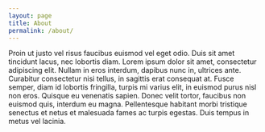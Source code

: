 ```yaml
---
layout: page
title: About
permalink: /about/
---
```


Proin ut justo vel risus faucibus euismod vel eget odio. Duis sit amet tincidunt lacus, nec lobortis diam. Lorem ipsum dolor sit amet, consectetur adipiscing elit. Nullam in eros interdum, dapibus nunc in, ultrices ante. Curabitur consectetur nisi tellus, in sagittis erat consequat at. Fusce semper, diam id lobortis fringilla, turpis mi varius elit, in euismod purus nisl non eros. Quisque eu venenatis sapien. Donec velit tortor, faucibus non euismod quis, interdum eu magna. Pellentesque habitant morbi tristique senectus et netus et malesuada fames ac turpis egestas. Duis tempus in metus vel lacinia.
